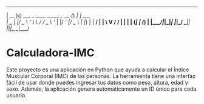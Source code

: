   ____                                    _      
 | __ )(_) ___ _ ____   _____ _ __ (_) __| | ___  
 |  _ \| |/ _ \ '_ \ \ / / _ \ '_ \| |/ _` |/ _ \ 
 | |_) | |  __/ | | \ V /  __/ | | | | (_| | (_) |
 |____/|_|\___|_| |_|\_/ \___|_| |_|_|\__,_|\___/ 


# Calculadora-IMC
Este proyecto es una aplicación en Python que ayuda a calcular el Índice Muscular Corporal (IMC) de las personas. La herramienta tiene una interfaz fácil de usar donde puedes ingresar tus datos como peso, altura, edad y sexo. Además, la aplicación genera automáticamente un ID único para cada usuario.
